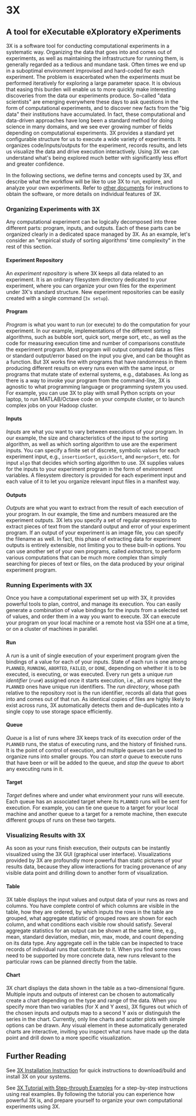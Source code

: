 # <i class="icon-beaker"></i> 3X
## A tool for eXecutable eXploratory eXperiments

3X is a software tool for conducting computational experiments in a systematic way.
Organizing the data that goes into and comes out of experiments, as well as maintaining the infrastructure for running them, is generally regarded as a tedious and mundane task.
Often times we end up in a suboptimal environment improvised and hard-coded for each experiment.
The problem is exacerbated when the experiments must be performed iteratively for exploring a large parameter space.
It is obvious that easing this burden will enable us to more quickly make interesting discoveries from the data our experiments produce.
So-called "data scientists" are emerging everywhere these days to ask questions in the form of computational experiments, and to discover new facts from the "big data" their institutions have accumulated.
In fact, these computational and data-driven approaches have long been a standard method for doing science in many domains, and we see ever growing number of fields depending on computational experiments.
3X provides a standard yet configurable structure for us to execute a wide variety of experiments.
It organizes code/inputs/outputs for the experiment, records results, and lets us visualize the data and drive execution interactively.
Using 3X we can understand what's being explored much better with significantly less effort and greater confidence.


<!--

Computational experiments are everywhere these days.
As data and information abound at every corner of human activity, computational methods are becoming an integral part of our intellectual endeavor.
It became crucial nowadays not just for computer scientists or researchers who deal with computers, but also for all kinds of engineers, physical and life scientists, and even for social scientists to deal with series of experiments that crunch data to discover new knowledge.

However, computational experiments are frequently done in an ad-hoc manner, which seriously undermines their credibility as well as the experimenters' productivity.
Everyone writes his/her own set of scripts for partially automating the execution of runs and retrieval of results.
The produced logs and data are organized in some custom structure that might make sense only to those who are actively engaged in the experiment.
As the experiment evolves, or after a new person joins, or simply after some time passes, such brittle setup is almost always guaranteed to fall apart.
As code for the experiment evolves, its output format usually varies over time and these scripts must catch up with those changes and cope with existing data at the same time, quickly creating a huge maintenance burden.
Unless extraordinary rigor is put into what is often regarded as periphery to one's main problem, ad-hoc setups for experiments make it difficult to not only repeat the whole process but also observe interesting facts from the accumulated experimental results.

*3X* is a software tool that aims to introduce a systematic approach to computational experiments to improve their reliability, while increasing our productivity.
3X provides you a simple, yet flexible, standard structure to organize experiments.
Within such structure, it keeps track of all the detailed records of your runs in an obvious and efficient way, so that anyone can easily inspect individual traces and reproduce the results later.
It comes with a powerful graphical user interface (GUI) that not only visualizes the results of your experiment so far, but lets you also guide it towards a direction that needs more exploration interactively.
Since most of the functions regarding the management of experimental tasks and data are exposed transparently through its command-line interface (CLI), filesystem hierarchy and file formats.
It is very simple to plug existing systems to 3X and automate routine jobs on top of it.

Still, it is very important to understand that conducting a reliable computational experiment remains a challenging problem no matter how advanced the tool you use is.
3X is not a magical tool that automatically systematizes your experiment.
Although it provides important scaffoldings on which you can construct reliable experiments more easily, the credibility of the experiment is ultimately up to how much rigor the experimenter puts into it.
Our hope in building 3X with standard structure and common vocabulary is to make establishing a principle become much easier, and practicing it be less burdensome.

-->

In the following sections, we define terms and concepts used by 3X, and describe what the workflow will be like to use 3X to run, explore, and analyze your own experiments.
Refer to [other documents](#further-reading) for instructions to obtain the software, or more details on individual features of 3X.


### Organizing Experiments with 3X

Any computational experiment can be logically decomposed into three different parts: program, inputs, and outputs.
Each of these parts can be organized clearly in a dedicated space managed by 3X.
As an example, let's consider an "empirical study of sorting algorithms' time complexity" in the rest of this section.

#### Experiment Repository
An *experiment repository* is where 3X keeps all data related to an experiment.
It is an ordinary filesystem directory dedicated to your experiment, where you can organize your own files for the experiment under 3X's standard structure.
New experiment repositories can be easily created with a single command (`3x setup`).

#### Program
*Program* is what you want to run (or execute) to do the computation for your experiment.
In our example, implementations of the different sorting algorithms, such as bubble sort, quick sort, merge sort, etc., as well as the code for measuring execution time and number of comparisons constitute the experiment program.
Most program will output computed data as files or standard output/error based on the input you give, and can be thought as a function.
But 3X works fine with programs that have randomness in them producing different results on every runs even with the same input, or programs that mutate state of external systems, e.g., databases.
As long as there is a way to invoke your program from the command-line, 3X is agnostic to what programming language or programming system you used.
For example, you can use 3X to play with small Python scripts on your laptop, to run MATLAB/Octave code on your compute cluster, or to launch complex jobs on your Hadoop cluster.

#### Inputs
*Inputs* are what you want to vary between executions of your program.
In our example, the size and characteristics of the input to the sorting algorithm, as well as which sorting algorithm to use are the experiment inputs.
You can specify a finite set of discrete, symbolic values for each experiment input, e.g., `insertionSort`, `quickSort`, and `mergeSort`, etc. for input `algo` that decides which sorting algorithm to use.
3X supplies values for the inputs to your experiment program in the form of environment variables.
A filesystem directory is provided for each experiment input and each value of it to let you organize relevant input files in a manifest way.

#### Outputs
*Outputs* are what you want to extract from the result of each execution of your program.
In our example, the time and numbers measured are the experiment outputs.
3X lets you specify a set of regular expressions to extract pieces of text from the standard output and error of your experiment program.
If an output of your experiment is an image file, you can specify the filename as well.
In fact, this phase of extracting data for experiment outputs is entirely extensible, not limiting you to these built-in options.
You can use another set of your own programs, called *extractors*, to perform various computations that can be much more complex than simply searching for pieces of text or files, on the data produced by your original experiment program.



### Running Experiments with 3X

Once you have a computational experiment set up with 3X, it provides powerful tools to plan, control, and manage its execution.
You can easily generate a combination of value bindings for the inputs from a selected set of values, and order them in a way you want to execute.
3X can execute your program on your local machine or a remote host via SSH one at a time, or on a cluster of machines in parallel.

#### Run
A *run* is a unit of single execution of your experiment program given the bindings of a value for each of your inputs.
State of each run is one among `PLANNED`, `RUNNING`, `ABORTED`, `FAILED`, or `DONE`, depending on whether it is to be executed, is executing, or was executed.
Every run gets a unique *run identifier* (`run#`) assigned once it starts execution, i.e., all runs except the `PLANNED` ones have unique run identifiers.
The *run directory*, whose path relative to the repository root is the run identifier, records all data that goes into and comes out of that run.
As identical copies of files are highly likely to exist across runs, 3X automatically detects them and de-duplicates into a single copy to use storage space efficiently.

#### Queue
*Queue* is a list of runs where 3X keeps track of its execution order of the `PLANNED` runs, the status of executing runs, and the history of finished runs.
It is the point of control of execution, and multiple queues can be used to organize runs into smaller groups.
You can *start a queue* to execute runs that have been or will be added to the queue, and *stop the queue* to abort any executing runs in it.

#### Target
*Target* defines where and under what environment your runs will execute.
Each queue has an associated target where its `PLANNED` runs will be sent for execution.
For example, you can tie one queue to a target for your local machine and another queue to a target for a remote machine, then execute different groups of runs on these two targets.



### Visualizing Results with 3X

As soon as your runs finish execution, their outputs can be instantly visualized using the 3X GUI (graphical user interface).
Visualizations provided by 3X are profoundly more powerful than static pictures of your results data, because they allow interactions for tracing provenance of any visible data point and drilling down to another form of visualization.

#### Table
3X table displays the input values and output data of your runs as rows and columns.
You have complete control of which columns are visible in the table, how they are ordered, by which inputs the rows in the table are grouped, what aggregate statistic of grouped rows are shown for each column, and what conditions each visible row should satisfy.
Several aggregate statistics for an output can be shown at the same time, e.g., mean, standard deviation, median, min, max, mode, and count depending on its data type.
Any aggregate cell in the table can be inspected to trace records of individual runs that contribute to it.
When you find some rows need to be supported by more concrete data, new runs relevant to the particular rows can be planned directly from the table.

#### Chart
3X chart displays the data shown in the table as a two-dimensional figure.
Multiple inputs and outputs of interest can be chosen to automatically create a chart depending on the type and range of the data.
When you specify more than two variables (for X and Y axes), 3X figures out which of the chosen inputs and outputs map to a second Y axis or distinguish the series in the chart.
Currently, only line charts and scatter plots with simple options can be drawn.
Any visual element in these automatically generated charts are interactive, inviting you inspect what runs have made up the data point and drill down to a more specific visualization.



<a id="further-reading"></a>
## Further Reading

See [3X Installation Instruction](docs/install/) for quick instructions to download/build and install 3X on your systems.

See [3X Tutorial with Step-through Examples](docs/tutorial/) for a step-by-step instructions using real examples.
By following the tutorial you can experience how powerful 3X is, and prepare yourself to organize your own computational experiments using 3X.

<!--
* [3X Reference Manual](docs/manual/)
-->

<link rel="stylesheet" type="text/css" href="http://netdna.bootstrapcdn.com/font-awesome/3.0.2/css/font-awesome.css">

